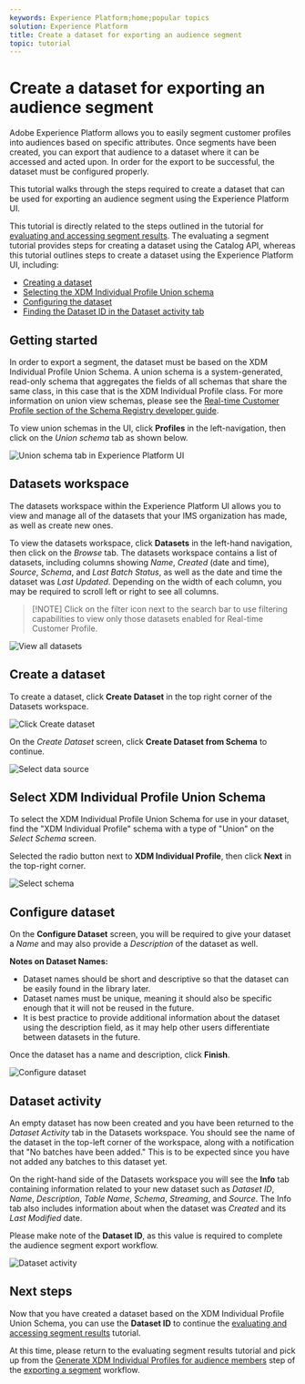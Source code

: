 ```yaml
---
keywords: Experience Platform;home;popular topics
solution: Experience Platform
title: Create a dataset for exporting an audience segment
topic: tutorial
---
```


# Create a dataset for exporting an audience segment

Adobe Experience Platform allows you to easily segment customer profiles into audiences based on specific attributes. Once segments have been created, you can export that audience to a dataset where it can be accessed and acted upon. In order for the export to be successful, the dataset must be configured properly.

This tutorial walks through the steps required to create a dataset that can be used for exporting an audience segment using the Experience Platform UI.

This tutorial is directly related to the steps outlined in the tutorial for [evaluating and accessing segment results](../tutorials/evaluate-a-segment.md). The evaluating a segment tutorial provides steps for creating a dataset using the Catalog API, whereas this tutorial outlines steps to create a dataset using the Experience Platform UI, including:

- [Creating a dataset](#create-a-dataset)
- [Selecting the XDM Individual Profile Union schema](#select-xdm-individual-profile-union-schema)
- [Configuring the dataset](#configure-dataset)
- [Finding the Dataset ID in the Dataset activity tab](#dataset-activity)

## Getting started

In order to export a segment, the dataset must be based on the XDM Individual Profile Union Schema. A union schema is a system-generated, read-only schema that aggregates the fields of all schemas that share the same class, in this case that is the XDM Individual Profile class. For more information on union view schemas, please see the [Real-time Customer Profile section of the Schema Registry developer guide](../../xdm/schema/composition.md#union).

To view union schemas in the UI, click **Profiles** in the left-navigation, then click on the *Union schema* tab as shown below.

![Union schema tab in Experience Platform UI](../images/tutorials/segment-export-dataset/union-schema-ui.png)


## Datasets workspace

The datasets workspace within the Experience Platform UI allows you to view and manage all of the datasets that your IMS organization has made, as well as create new ones. 

To view the datasets workspace, click **Datasets** in the left-hand navigation, then click on the *Browse* tab. The datasets workspace contains a list of datasets, including columns showing *Name*, *Created* (date and time), *Source*, *Schema*, and *Last Batch Status*, as well as the date and time the dataset was *Last Updated*. Depending on the width of each column, you may be required to scroll left or right to see all columns. 

>[!NOTE] Click on the filter icon next to the search bar to use filtering capabilities to view only those datasets enabled for Real-time Customer Profile.

![View all datasets](../images/tutorials/segment-export-dataset/datasets-workspace.png)

## Create a dataset

To create a dataset, click **Create Dataset** in the top right corner of the Datasets workspace. 

![Click Create dataset](../images/tutorials/segment-export-dataset/dataset-click-create.png)

On the *Create Dataset* screen, click **Create Dataset from Schema** to continue.

![Select data source](../images/tutorials/segment-export-dataset/create-dataset.png)

## Select XDM Individual Profile Union Schema

To select the XDM Individual Profile Union Schema for use in your dataset, find the "XDM Individual Profile" schema with a type of "Union" on the *Select Schema* screen.

Selected the radio button next to **XDM Individual Profile**, then click **Next** in the top-right corner.

![Select schema](../images/tutorials/segment-export-dataset/select-schema.png)

## Configure dataset

On the **Configure Dataset** screen, you will be required to give your dataset a *Name* and may also provide a *Description* of the dataset as well. 

**Notes on Dataset Names:**
- Dataset names should be short and descriptive so that the dataset can be easily found in the library later. 
- Dataset names must be unique, meaning it should also be specific enough that it will not be reused in the future. 
- It is best practice to provide additional information about the dataset using the description field, as it may help other users differentiate between datasets in the future.

Once the dataset has a name and description, click **Finish**.

![Configure dataset](../images/tutorials/segment-export-dataset/configure-dataset.png)

## Dataset activity

An empty dataset has now been created and you have been returned to the *Dataset Activity* tab in the Datasets workspace. You should see the name of the dataset in the top-left corner of the workspace, along with a notification that "No batches have been added." This is to be expected since you have not added any batches to this dataset yet. 

On the right-hand side of the Datasets workspace you will see the **Info** tab containing information related to your new dataset such as *Dataset ID*, *Name*, *Description*, *Table Name*, *Schema*, *Streaming*, and *Source*. The Info tab also includes information about when the dataset was *Created* and its *Last Modified* date.

Please make note of the **Dataset ID**, as this value is required to complete the audience segment export workflow.

![Dataset activity](../images/tutorials/segment-export-dataset/dataset-activity.png)

## Next steps

Now that you have created a dataset based on the XDM Individual Profile Union Schema, you can use the **Dataset ID** to continue the [evaluating and accessing segment results](./evaluate-a-segment.md) tutorial.

At this time, please return to the evaluating segment results tutorial and pick up from the [Generate XDM Individual Profiles for audience members](./evaluate-a-segment.md#generate-profiles-for-audience-members) step of the [exporting a segment](./evaluate-a-segment.md#export-a-segment) workflow. 
